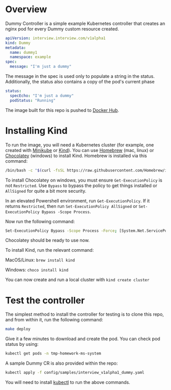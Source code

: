# Overview

Dummy Controller is a simple example Kubernetes controller that creates an nginx pod for every Dummy custom resource created.

```yaml
apiVersion: interview.interview.com/v1alpha1
kind: Dummy
metadata:
  name: dummy1
  namespace: example
spec:
  message: "I'm just a dummy"
```

The message in the spec is used only to populate a string in the status. Additionally, the status also contains a copy of the pod's current phase

```yaml
status:
  specEcho: "I'm just a dummy"
  podStatus: "Running"
```

The image built for this repo is pushed to [Docker Hub](https://hub.docker.com/r/lilshah/dummy-controller).

# Installing Kind
To run the image, you will need a Kubernetes cluster (for example, one created with [Minikube](https://minikube.sigs.k8s.io/docs/start/) or [Kind](https://kind.sigs.k8s.io/)).
You can use [Homebrew](https://brew.sh/) (mac, linux) or [Chocolatey](https://chocolatey.org/) (windows) to install Kind. Homebrew is installed via this command:

```sh
/bin/bash -c "$(curl -fsSL https://raw.githubusercontent.com/Homebrew/install/HEAD/install.sh)"
```

To install Chocolatey on windows, you must ensure `Get-ExecutionPolicy` is not `Restricted`. Use `Bypass` to bypass the policy to get things installed or `AllSigned` for quite a bit more security.

In an elevated Powershell environment, run `Get-ExecutionPolicy`. If it returns `Restricted`, then run `Set-ExecutionPolicy AllSigned` or `Set-ExecutionPolicy Bypass -Scope Process`.

Now run the following command:

```sh
Set-ExecutionPolicy Bypass -Scope Process -Force; [System.Net.ServicePointManager]::SecurityProtocol = [System.Net.ServicePointManager]::SecurityProtocol -bor 3072; iex ((New-Object System.Net.WebClient).DownloadString('https://community.chocolatey.org/install.ps1'))
```

Chocolatey should be ready to use now.

To install Kind, run the relevant command:

MacOS/Linux: `brew install kind`

Windows: `choco install kind`

You can now create and run a local cluster with `kind create cluster`

# Test the controller

The simplest method to install the controller for testing is to clone this repo, and from within it, run the following command:

```sh
make deploy
```

Give it a few minutes to download and create the pod. You can check pod status by using:

```sh
kubectl get pods -n tmp-homework-ms-system
```

A sample Dummy CR is also provided within the repo:

```sh
kubectl apply -f config/samples/interview_v1alpha1_dummy.yaml
```

You will need to install [kubectl](https://kubernetes.io/docs/tasks/tools/) to run the above commands.
